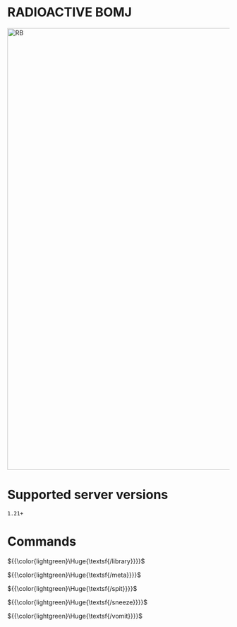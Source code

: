 # RADIOACTIVE BOMJ

<img width="1000" height="1000" alt="RB" src="https://github.com/user-attachments/assets/81564df0-f793-441a-baa8-3fb97a1f63ce" />


# Supported server versions
`1.21+`

# Commands
${{\color{lightgreen}\Huge{\textsf{/library\}}}}\$

${{\color{lightgreen}\Huge{\textsf{/meta\}}}}\$

${{\color{lightgreen}\Huge{\textsf{/spit\}}}}\$

${{\color{lightgreen}\Huge{\textsf{/sneeze\}}}}\$

${{\color{lightgreen}\Huge{\textsf{/vomit\}}}}\$


